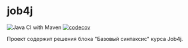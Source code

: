 # job4j

![Java CI with Maven](https://github.com/aswsx/job4j_elementary/workflows/Java%20CI%20with%20Maven/badge.svg)
[![codecov](https://codecov.io/gh/aswsx/job4j_elementary/branch/master/graph/badge.svg?token=4G3KRY1F7Y)](https://codecov.io/gh/aswsx/job4j_elementary)

Проект содержит решения блока "Базовый синтаксис" курса Job4j.